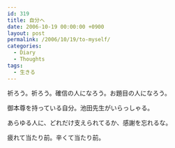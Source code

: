 ```yaml
---
id: 319
title: 自分へ
date: 2006-10-19 00:00:00 +0900
layout: post
permalink: /2006/10/19/to-myself/
categories:
  - Diary
  - Thoughts
tags:
  - 生きる
---
```

祈ろう。祈ろう。確信の人になろう。お題目の人になろう。
  
御本尊を持っている自分。池田先生がいらっしゃる。

あらゆる人に、どれだけ支えられてるか、感謝を忘れるな。

疲れて当たり前。辛くて当たり前。
